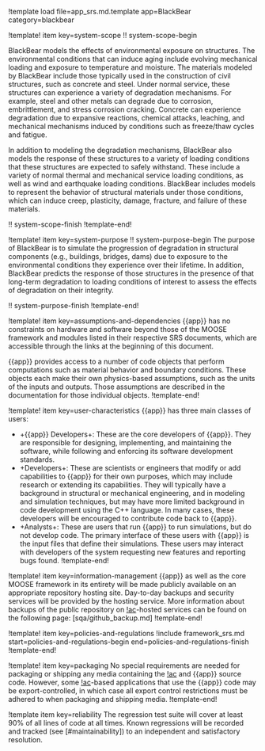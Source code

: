 !template load file=app_srs.md.template app=BlackBear category=blackbear

!template! item key=system-scope
!! system-scope-begin

BlackBear models the effects of environmental exposure on structures. The environmental conditions that can induce aging include evolving mechanical loading and exposure to temperature and moisture. The materials modeled by BlackBear include those typically used in the construction of civil structures, such as concrete and steel. Under normal service, these structures can experience a variety of degradation mechanisms. For example, steel and other metals can degrade due to corrosion, embrittlement, and stress corrosion cracking. Concrete can experience degradation due to expansive reactions, chemical attacks, leaching, and mechanical mechanisms induced by conditions such as freeze/thaw cycles and fatigue.

In addition to modeling the degradation mechanisms, BlackBear also models the response of these structures to a variety of loading conditions that these structures are expected to safely withstand. These include a variety of normal thermal and mechanical service loading conditions, as well as wind and earthquake loading conditions. BlackBear includes models to represent the behavior of structural materials under those conditions, which can induce creep, plasticity, damage, fracture, and failure of these materials.

!! system-scope-finish
!template-end!

!template! item key=system-purpose
!! system-purpose-begin
The purpose of BlackBear is to simulate the progression of degradation in structural components (e.g., buildings, bridges, dams) due to exposure to the environmental conditions they experience over their lifetime. In addition, BlackBear predicts the response of those structures in the presence of that long-term degradation to loading conditions of interest to assess the effects of degradation on their integrity.

!! system-purpose-finish
!template-end!

!template! item key=assumptions-and-dependencies
{{app}} has no constraints on hardware and software beyond those of the MOOSE framework and modules listed in their respective SRS documents, which are accessible through the links at the beginning of this document.

{{app}} provides access to a number of code objects that perform computations such as material behavior and boundary conditions. These objects each make their own physics-based assumptions, such as the units of the inputs and outputs. Those assumptions are described in the documentation for those individual objects.
!template-end!

!template! item key=user-characteristics
{{app}} has three main classes of users:

- +{{app}} Developers+: These are the core developers of {{app}}. They are responsible for designing, implementing, and maintaining the software, while following and enforcing its software development standards.
- +Developers+: These are scientists or engineers that modify or add capabilities to {{app}} for their own purposes, which may include research or extending its capabilities. They will typically have a background in structural or mechanical engineering, and in modeling and simulation techniques, but may have more limited background in code development using the C++ language. In many cases, these developers will be encouraged to contribute code back to {{app}}.
- +Analysts+: These are users that run {{app}} to run simulations, but do not develop code. The primary interface of these users with {{app}} is the input files that define their simulations. These users may interact with developers of the system requesting new features and reporting bugs found.
!template-end!

!template! item key=information-management
{{app}} as well as the core MOOSE framework in its entirety will be made publicly available on an appropriate repository hosting site. Day-to-day backups and security services will be provided by the hosting service. More information about backups of the public repository on [!ac](INL)-hosted services can be found on the following page: [sqa/github_backup.md]
!template-end!

!template! item key=policies-and-regulations
!include framework_srs.md start=policies-and-regulations-begin end=policies-and-regulations-finish
!template-end!

!template! item key=packaging
No special requirements are needed for packaging or shipping any media containing the [!ac](MOOSE) and {{app}} source code. However, some [!ac](MOOSE)-based applications that use the {{app}} code may be export-controlled, in which case all export control restrictions must be adhered to when packaging and shipping media.
!template-end!

!template item key=reliability
The regression test suite will cover at least 90% of all lines of code at all times. Known
regressions will be recorded and tracked (see [#maintainability]) to an independent and
satisfactory resolution.
